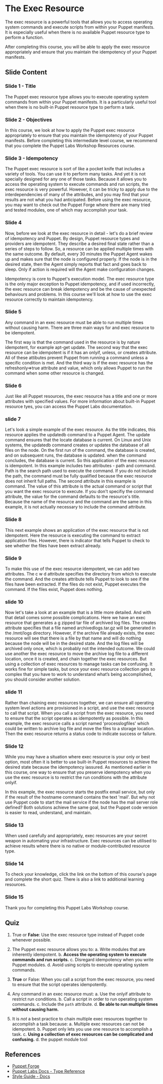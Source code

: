 # The Exec Resource

The exec resource is a powerful tools that allows you to access operating system commands and execute scripts from within your Puppet manifests. It is especially useful when there is no available  Puppet resource type to perform a function. 

After completing this course, you will be able to apply the exec resource appropriately and ensure that you maintain the idempotency of your Puppet manifests. 

## Slide Content

### Slide 1 - Title
The Puppet exec resource type allows you to execute operating system commands from within your Puppet manifests. It is a particularly useful tool when there is no built-in Puppet resource type to perform a task.

### Slide 2 - Objectives

In this course, we look at how to apply the Puppet exec resource appropriately to ensure that you maintain the idempotency of your Puppet manifests.  Before completing this intermediate level course, we recommend that you complete the Puppet Labs Workshop Resources course. 

### Slide 3 - Idempotency

The Puppet exec resource is sort of like a pocket knife that includes a variety of tools.  You can use it to perform many tasks. And yet it is not specially designed for any one of those tasks. Because it allows you to access the operating system to execute commands and run scripts, the exec resource is very powerful. However, it can be tricky to apply due to the interdependencies of many of the attributes, and you may find that your results are not what you had anticipated. Before using the exec resource, you may want to check out the Puppet Forge where there are many tried and tested modules, one of which may accomplish your task. 


### Slide 4
Now, before we look at the exec resource in detail -  let's do a brief review of idempotency and Puppet.  By design, Puppet resource types and providers are idempotent. They describe a desired final state rather than a series of steps to follow. So, a resource can be applied multiple times with the same outcome.  By default, every 30 minutes the Puppet Agent wakes up and makes sure that the node is configured properly. If the node is in the desired state, then the Agent simply reports that fact and goes back to sleep. Only if action is required will the Agent make configuration changes.

Idempotency is core to Puppet's execution model.  The exec resource type is the only major exception to Puppet idempotency, and if used incorrectly, the exec resource can break idempotency and be the cause of unexpected behaviours and problems. In this course we'll look at how to use the exec resource correctly to maintain idempotency. 

### Slide 5 

Any command in an exec resource must be able to run multiple times without causing harm. There are three main ways for and exec resource to be idempotent.

The first way is that the command used in the resource is by nature idempotent, for example apt-get update. The second way that the exec resource can be idempotent is if it has an onlyif, unless, or creates attribute. All of these attibutes prevent Puppet from running a command unless a specific condition is met. And the third way is if the exec resource has the refreshonly=>true attribute and value, which only allows Puppet to run the command when some other resource is changed. 

### Slide 6 

Just like all Puppet resources, the exec resource has a title and one or more attributes with specified values. For more information about built-in Puppet resource tyes, you can access the Puppet Labs documentation.


### slide 7 

Let's look a simple example of the exec resource. As the title indicates, this resource applies the updatedb command to a Puppet Agent.  The update command ensures that the locate database is current. On Linux and Unix systems, the updatedb command creates or updates the database of all files on the node. On the first run of the command, the database is created, and on subsequent runs, the database is updated.  when the command concludes, the database is current. So this application of the exec resource is idempotent. In this example includes two attributes - path and command. Path is the search path used to execute the command. If you do not include the path, the command must be fully qualified because the exec resource does not inherit full paths. The second attribute in this example is command. The value of this attribute is the actual command or script that you want the exec resource to execute. If you don't specifiy the command attribute, the value for the command defaults to the resource's title. Because the name of the resource and the command are the same in this example, it is not actually necessary to include the command attribute.

### Slide 8

This next example shows an application of the exec resource that is not idempotent. Here the resource is executing the command to extract application files. However, there is indicator that tells Puppet to check to see whether the files have been extract already.  

### Slide 9

To make this use of the exec resource idempotent, we can add two attributes. The c w d attribute specifies the directory from which to execute the command. And the creates attribute tells Puppet to look to see if the files have been extracted. If the files do not exist, Puppet executes the command. If the files exist, Puppet does nothing.


### slide 10

Now let's take a look at an example that is a little more detailed. And with that detail comes some possible complications. Here we have an exec resource that generates a g zipped tar file of archived log files.  The creates attribute specifies that a file named archivedlogs.tar.gz will be generated in the /mnt/logs directory.  However, if the archive file already exists, the exec resource will see that there is a file by that name and will do nothing because the node will be in the desired state. And the log files will be archived only once, which is probably not the intended outcome. We could use another the exec resource to move the archive log file to a different location, once it is created, and chain together the exec resources. But using a collection of exec resources to manage tasks can be confusing. It works fine for simple tasks, but once your exec resource collection gets so complex that you have to work to understand what’s being accomplished, you should consider another solution.


### slide 11

Rather than chaining exec resources together, we can ensure all operating system level actions are provisioned in a script, and use the exec resource to call that script. When you call a script from the exec resource, you need to ensure that the script operates as idempotently as possible. In this example, the exec resource calls a script named 'processlogfiles' which could be written to archive log file and move the files to a storage location. Then the exec resource returns a status code to indicate success or failure.

### Slide 12

While you may have a situation where exec resource is your only or best option, most often it is better to use built-in Puppet resources to achieve the desired state because the idempotency iassured. As mentioned earlier in this course, one way to ensure that you preserve idempotency when you use the exec resource is to restrict the run conditions with the attribute onlyif.

In this example, the exec resource starts the postfix email service, but only if the result of the hostname command contains the text 'mail'. But why not use Puppet code to start the mail service if the node has the mail server role defined?   Both solutions achieve the same goal,  but the Puppet code version is easier to read, understand, and maintain.

### Slide 13

When used carefully and appropriately, exec resources are your secret weapon in automating your infrastructure. Exec resources can be utilised to achieve results where there is no native or module-contributed resource type.

### Slide 14

To check your knowledge, click the link on the bottom of this course's page and complete the short quiz. There is also a link to additional learning resources.

### Slide 15

Thank you for completing this Puppet Labs Workshop course.


## Quiz
1. True or **False**: Use the exec resource type instead of Puppet code whenever possible.

2. The Puppet exec resource allows you to:
	a. Write modules that are inherently idempotent.
	b. **Access the operating system to execute commands and run scripts.**
	c. Disregard idempotency when you write Puppet modules.
	d. Avoid using scripts to execute operating system commands.
	
3. **True** or False: When you call a script from the exec resource, you need to ensure that the script operates idempotently.  

4. Any command in an exec resource must:
	a. Use the onlyif attribute to restrict run conditions.
	b. Call a script in order to run operating system commands.
	c. Include the `path` attribute.
	d. **Be able to run multiple times without causing harm.**
	
5. It is *not* a best practice to chain multiple exec resources together to accomplish a task because:
	a. Multiple exec resources can not be idempotent.
	b. Puppet only lets you use one resource to accomplish a task.
	c. **Using a collection of exec resources can be complicated and confusing.**
	d. the puppet module tool


## References
* [Puppet Forge](http://forge.puppetlabs.com)
* [Puppet Labs Docs - Type Reference](http://docs.puppetlabs.com/references/latest/type.html)
* [Style Guide - Docs](http://docs.puppetlabs.com/guides/style_guide.html)
